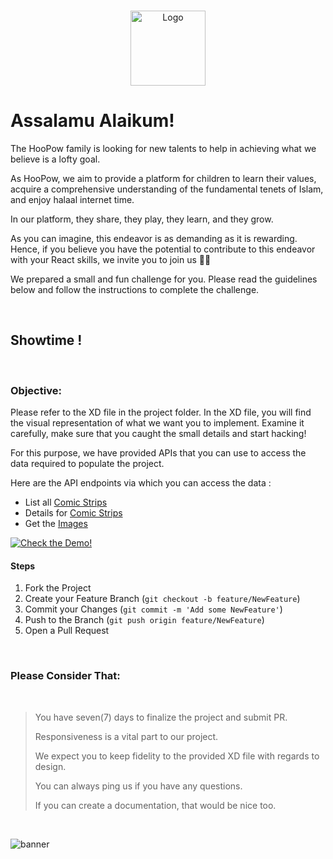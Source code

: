 
<br />
<p align="center">
  <a href="#">
    <img src="https://drive.google.com/uc?export=view&id=1N-tBT1oekTwxdhcmrGo50AX3gyJf0igE" alt="Logo" width="120" height="120">
  </a>




<!-- PROJECT LOGO -->
# **Assalamu Alaikum!**

The HooPow family is looking for new talents to help  in achieving what we believe is a lofty goal. 

As HooPow, we aim to provide a platform for children to learn their values, acquire a comprehensive understanding of the fundamental tenets of Islam, and  enjoy halaal internet time. 

In our platform, they share, they play, they learn, and they grow. 

As you can imagine, this endeavor is as demanding as it is rewarding. Hence, if you believe you have the potential to contribute to this endeavor with your React skills, we invite you to join us 💪🏻

We prepared a small and fun challenge for you. Please read the guidelines below and follow the instructions to complete the challenge.

<br />

## **Showtime !**

<br />

### **Objective:**

Please refer to the XD file in the project folder. In the XD file, you will find the visual representation of what we want you to implement. Examine it carefully, make sure that you caught the small details and start hacking! 

For this purpose, we have provided APIs that you can use to access the data required to populate the project.



Here are the API endpoints via which you can access the data :

- List all [Comic Strips](https://api.jsonbin.io/b/60d15d6c8ea8ec25bd12c083)
- Details for [Comic Strips](https://api.jsonbin.io/b/60d15d485ed58625fd1658cb)
- Get the [Images](https://d1628i5d9ecuu5.cloudfront.net)




[![Check the Demo!](http://img.youtube.com/vi/5SOiL_jkzBg/0.jpg)](https://www.youtube.com/watch?v=5SOiL_jkzBg "Muslim Show Video Demonstration")


#### **Steps**
1. Fork the Project
2. Create your Feature Branch (`git checkout -b feature/NewFeature`)
3. Commit your Changes (`git commit -m 'Add some NewFeature'`)
4. Push to the Branch (`git push origin feature/NewFeature`)
5. Open a Pull Request


<br />

### **Please Consider That:**

<br />

> You have seven(7) days to finalize the project and submit PR.
> 
> Responsiveness is a vital part to our project.
> 
> We expect you to keep fidelity to the provided XD file with regards to design.
> 
> You can always ping us if you have any questions.
> 
> If you can create a documentation, that would be nice too.


<br />



![banner](https://drive.google.com/uc?export=view&id=1SACvqhDqhHDbIjusKxcJ3aCATtHGqDyn)


